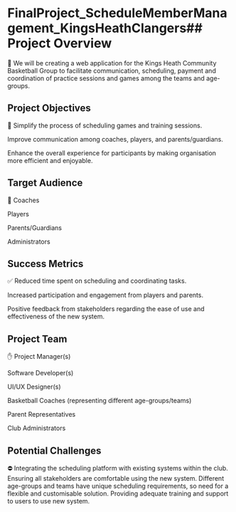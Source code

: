 # FinalProject_ScheduleMemberManagement_KingsHeathClangers## Project Overview

<aside>
📒 We will be creating a web application for the Kings Heath Community Basketball Group to facilitate communication, scheduling, payment and coordination of practice sessions and games among the teams and age-groups.

</aside>

## Project Objectives

<aside>
🎯 Simplify the process of scheduling games and training sessions.

Improve communication among coaches, players, and parents/guardians.

Enhance the overall experience for participants by making organisation more efficient and enjoyable.

</aside>

## Target Audience

<aside>
👫 Coaches

Players

Parents/Guardians

Administrators

</aside>

## Success Metrics

<aside>
✅ Reduced time spent on scheduling and coordinating tasks.

Increased participation and engagement from players and parents.

Positive feedback from stakeholders regarding the ease of use and effectiveness of the new system.

</aside>

## Project Team

<aside>
✋ Project Manager(s)

Software Developer(s)

UI/UX Designer(s)

Basketball Coaches (representing different age-groups/teams)

Parent Representatives

Club Administrators

</aside>

## Potential Challenges

<aside>
⛔ Integrating the scheduling platform with existing systems within the club.
Ensuring all stakeholders are comfortable using the new system.
Different age-groups and teams have unique scheduling requirements, so need for a flexible and customisable solution.
Providing adequate training and support to users to use new system.

</aside>
